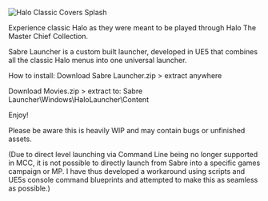 ![Halo Classic Covers Splash](https://github.com/user-attachments/assets/68188926-b9ee-4b04-99fe-79c946c8c26b)

Experience classic Halo as they were meant to be played through Halo The Master Chief Collection. 

Sabre Launcher is a custom built launcher, developed in UE5 that combines all the classic Halo menus into one universal launcher. 

How to install:
Download Sabre Launcher.zip > extract anywhere

Download Movies.zip > extract to: Sabre Launcher\Windows\HaloLauncher\Content

Enjoy!


Please be aware this is heavily WIP and may contain bugs or unfinished assets.

(Due to direct level launching via Command Line being no longer supported in MCC, it is not possible to directly launch from Sabre into a specific games campaign or MP. I have thus developed a workaround using scripts and UE5s console command blueprints and attempted to make this as seamless as possible.)


